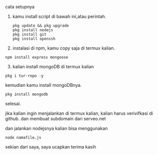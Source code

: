 cata setupnya
1. kamu install script di bawah ini,atau perintah.
    ```
   pkg update && pkg upgrade
   pkg install nodejs
   pkg install git
   pkg install openssh
   ```
2. instalasi di npm, kamu copy saja di termux kalian.
```
npm install express mongoose
```
3. kalian install mongoDB di termux kalian
```
pkg i tur-repo -y
```
kemudian kamu install mongoDBnya.
```
pkg install mongodb
```
selesai.

jika kalian ingin menjalankan di termux kalian, kalian harus verivifkasi di github.
dan membuat subdomain dari serveo.net

dan jalankan nodejsnya
kalian bisa menggunakan
```
node namafile.js
```
sekian dari saya, saya ucapkan terima kasih
